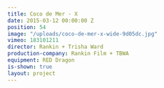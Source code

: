 ```yaml
---
title: Coco de Mer - X
date: 2015-03-12 00:00:00 Z
position: 54
image: "/uploads/coco-de-mer-x-wide-9d05dc.jpg"
vimeo: 183101211
director: Rankin + Trisha Ward
production-company: Rankin Film + TBWA
equipment: RED Dragon
is-shown: true
layout: project
---
```


